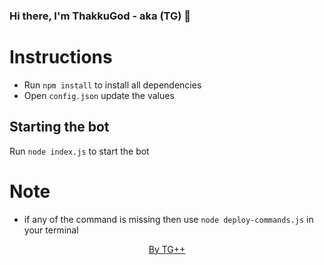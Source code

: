 ### Hi there, I'm ThakkuGod - aka (TG) 👋

# Instructions
- Run `npm install` to install all dependencies
- Open `config.json` update the values

## Starting the bot
Run `node index.js` to start the bot

# Note
- if any of the command is missing then use `node deploy-commands.js` in your terminal

<center>
    <a href="https://github.com/Thakku-God">By TG++</a>
</center>
